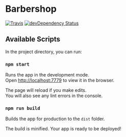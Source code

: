 # Barbershop

[![Travis](https://img.shields.io/travis/alik0211/barbershop/master.svg?style=flat-square)](https://travis-ci.org/alik0211/barbershop)
[![devDependency Status](https://img.shields.io/david/dev/alik0211/barbershop.svg?label=devDeps&style=flat-square)](https://david-dm.org/alik0211/barbershop?type=dev)

## Available Scripts

In the project directory, you can run:

### `npm start`

Runs the app in the development mode.<br>
Open [http://localhost:7779](http://localhost:7779) to view it in the browser.

The page will reload if you make edits.<br>
You will also see any lint errors in the console.

### `npm run build`

Builds the app for production to the `dist` folder.<br>

The build is minified. Your app is ready to be deployed!
